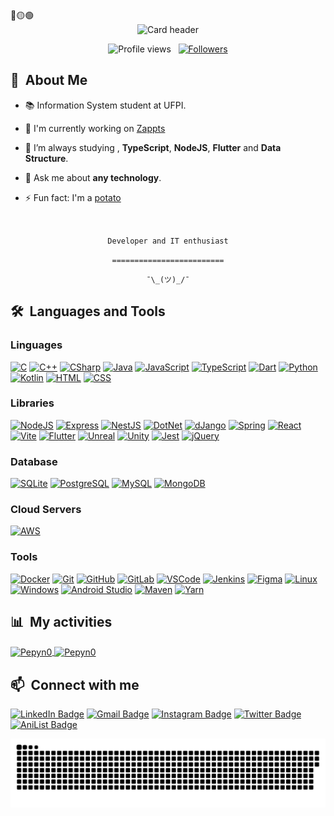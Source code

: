 <div>
🔴🟡🟢

<br>

</div>


<div align="center">
  <img src="https://raw.githubusercontent.com/gist/Pepyn0/99b1635ffc5c8e325bdcdd93115f09f9/raw/22c367b789fc8fabb9608e44133eddb3c3c432ce/github-header-image.svg" alt="Card header"/>
</div>

<p align="center">
  <img src="https://komarev.com/ghpvc/?username=Pepyn0&color=blueviolet" alt="Profile views" />
  &nbsp;
  <a href="https://github.com/Pepyn0?tab=followers">
    <img src="https://img.shields.io/github/followers/Pepyn0?style=social" alt="Followers" />
  </a>
</p>


<div>

  ## 🧭 &nbsp;About Me

  - 📚 Information System student at UFPI.
  - 🔭 I'm currently working on <a href="https://www.zappts.com.br/">Zappts</a>

  - 🌱  I’m always studying , **TypeScript**, **NodeJS**, **Flutter** and **Data Structure**.

  - 💬 Ask me about **any technology**.

  - ⚡ Fun fact: I'm a <a href="https://en.wikipedia.org/wiki/Potato">potato</a>

  <br>
  

</div>


<div align="center">

  `Developer and IT enthusiast`
  <br>

  `=========================`
  <br>

  `¯\_(ツ)_/¯`
</div>


<div>

  ## 🛠️ &nbsp;Languages and Tools

  ### Linguages
  [![C](https://skillicons.dev/icons?i=c)](https://skillicons.dev)
  [![C++](https://skillicons.dev/icons?i=cpp)](https://skillicons.dev)
  [![CSharp](https://skillicons.dev/icons?i=cs)](https://skillicons.dev)
  [![Java](https://skillicons.dev/icons?i=java)](https://skillicons.dev)
  [![JavaScript](https://skillicons.dev/icons?i=javascript)](https://skillicons.dev)
  [![TypeScript](https://skillicons.dev/icons?i=typescript)](https://skillicons.dev)
  [![Dart](https://skillicons.dev/icons?i=dart)](https://skillicons.dev)
  [![Python](https://skillicons.dev/icons?i=python)](https://skillicons.dev)
  [![Kotlin](https://skillicons.dev/icons?i=kotlin)](https://skillicons.dev)
  [![HTML](https://skillicons.dev/icons?i=html)](https://skillicons.dev)
  [![CSS](https://skillicons.dev/icons?i=css)](https://skillicons.dev)

  ### Libraries
  [![NodeJS](https://skillicons.dev/icons?i=nodejs)](https://skillicons.dev)
  [![Express](https://skillicons.dev/icons?i=express)](https://skillicons.dev)
  [![NestJS](https://skillicons.dev/icons?i=nestjs)](https://skillicons.dev)
  [![DotNet](https://skillicons.dev/icons?i=dotnet)](https://skillicons.dev)
  [![dJango](https://skillicons.dev/icons?i=django)](https://skillicons.dev)
  [![Spring](https://skillicons.dev/icons?i=spring)](https://skillicons.dev)
  [![React](https://skillicons.dev/icons?i=react)](https://skillicons.dev)
  [![Vite](https://skillicons.dev/icons?i=vite)](https://skillicons.dev)
  [![Flutter](https://skillicons.dev/icons?i=flutter)](https://skillicons.dev)
  [![Unreal](https://skillicons.dev/icons?i=unreal)](https://skillicons.dev)
  [![Unity](https://skillicons.dev/icons?i=unity)](https://skillicons.dev)
  [![Jest](https://skillicons.dev/icons?i=jest)](https://skillicons.dev)
  [![jQuery](https://skillicons.dev/icons?i=jquery)](https://skillicons.dev)

  ### Database
  [![SQLite](https://skillicons.dev/icons?i=sqlite)](https://skillicons.dev)
  [![PostgreSQL](https://skillicons.dev/icons?i=postgresql)](https://skillicons.dev)
  [![MySQL](https://skillicons.dev/icons?i=mysql)](https://skillicons.dev)
  [![MongoDB](https://skillicons.dev/icons?i=mongodb)](https://skillicons.dev)

  ### Cloud Servers
  [![AWS](https://skillicons.dev/icons?i=aws)](https://skillicons.dev)

  ### Tools
  [![Docker](https://skillicons.dev/icons?i=docker)](https://skillicons.dev)
  [![Git](https://skillicons.dev/icons?i=git)](https://skillicons.dev)
  [![GitHub](https://skillicons.dev/icons?i=github)](https://skillicons.dev)
  [![GitLab](https://skillicons.dev/icons?i=gitlab)](https://skillicons.dev)
  [![VSCode](https://skillicons.dev/icons?i=vscode)](https://skillicons.dev)
  [![Jenkins](https://skillicons.dev/icons?i=jenkins)](https://skillicons.dev)
  [![Figma](https://skillicons.dev/icons?i=figma)](https://skillicons.dev)
  [![Linux](https://skillicons.dev/icons?i=linux)](https://skillicons.dev)
  [![Windows](https://skillicons.dev/icons?i=windows)](https://skillicons.dev)
  [![Android Studio](https://skillicons.dev/icons?i=androidstudio)](https://skillicons.dev)
  [![Maven](https://skillicons.dev/icons?i=maven)](https://skillicons.dev)
  [![Yarn](https://skillicons.dev/icons?i=yarn)](https://skillicons.dev)

</div>


<div>

  ## 📊 &nbsp;My activities
  <a href="https://github.com/Pepyn0">
    <img width=450 height=170 align="center" alt="Pepyn0" src="https://github-readme-stats.vercel.app/api?username=Pepyn0&theme=midnight-purple&show_icons=true&bg_color=0D1117&hide_border=true&count_private=true" />
  </a>
  <a href="https://github.com/Pepyn0">
    <img align="center" alt="Pepyn0" src="https://github-readme-stats.vercel.app/api/top-langs/?username=Pepyn0&theme=midnight-purple&layout=compact&bg_color=0D1117&hide_border=true&count_private=true" />
  </a>

<div>

  ## 📫 &nbsp;Connect with me

  <!-- [![Portfolio Badge](https://img.shields.io/badge/-Portifolio-blueviolet?style=flat-square&logo=Portfolio&logoColor=white)](https://pepyn0.github.io/)&nbsp; -->
  [![LinkedIn Badge](https://img.shields.io/badge/-Pablo_Silva-blue?style=flat-square&logo=Linkedin&logoColor=white&link=https://www.linkedin.com/in/pablodsilva/)](https://www.linkedin.com/in/pablodsilva/)
  [![Gmail Badge](https://img.shields.io/badge/-pablo.pds100@gmail.com-red?style=flat-square&logo=Gmail&logoColor=white)](mailto:pablo.pds100@gmail.com)
  [![Instagram Badge](https://img.shields.io/badge/-Pepyn0__-%23E4405F?style=flat-square&logo=Instagram&logoColor=white)](https://www.instagram.com/pepyn0_/)
  [![Twitter Badge](https://img.shields.io/badge/-Pepyn0-blue?style=flat-square&logo=Twitter&logoColor=white)](https://twitter.com/Pepyn0)
  [![AniList Badge](https://img.shields.io/badge/-Pepyn0-151F2E?style=flat-square&logo=Anilist&logoColor=white)](https://anilist.co/user/Pepyn0/)

</div>


![Snake animation](https://github.com/Pepyn0/Pepyn0/raw/output/github-contribution-grid-snake.svg)


<!-- ## 📚 &nbsp;My Projects -->
